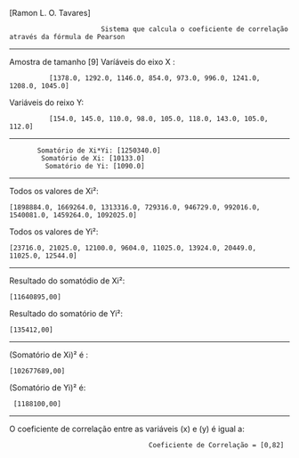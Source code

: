  [Ramon L. O. Tavares]
                           
                           Sistema que calcula o coeficiente de correlação através da fórmula de Pearson
                       
                                            
-------------------------------------------------------------------
Amostra de tamanho [9]
Varíáveis do eixo X :
              
              [1378.0, 1292.0, 1146.0, 854.0, 973.0, 996.0, 1241.0, 1208.0, 1045.0]
Variáveis do reixo Y: 

              [154.0, 145.0, 110.0, 98.0, 105.0, 118.0, 143.0, 105.0, 112.0]
--------------------------------------------------------------------
           
           Somatório de Xi*Yi: [1250340.0]
            Somatório de Xi: [10133.0]
             Somatório de Yi: [1090.0]
---------------------------------------------------------------------
Todos os valores  de Xi²: 

    [1898884.0, 1669264.0, 1313316.0, 729316.0, 946729.0, 992016.0, 1540081.0, 1459264.0, 1092025.0]
Todos os valores de Yi²:

    [23716.0, 21025.0, 12100.0, 9604.0, 11025.0, 13924.0, 20449.0, 11025.0, 12544.0]
----------------------------------------------------------------------
Resultado do somatódio de Xi²: 

    [11640895,00]

Resultado do somatório de Yi²:
    
    [135412,00]

-----------------------------------------------------------------------
(Somatório de Xi)² é :

    [102677689,00]

 (Somatório de Yi)² é: 
     
     [1188100,00]

-------------------------------------------------------------------
O coeficiente de correlação entre as variáveis (x) e (y) é igual a: 

                                       Coeficiente de Correlação = [0,82]
